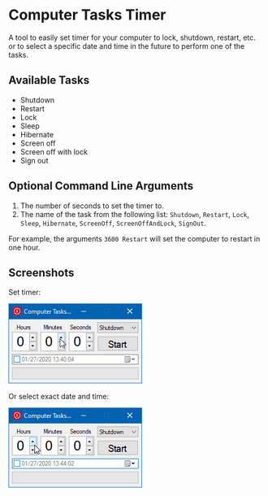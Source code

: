 # Computer Tasks Timer

A tool to easily set timer for your computer to lock, shutdown, restart, etc. or to select a specific date and time in the future to perform one of the tasks.

## Available Tasks

* Shutdown
* Restart
* Lock
* Sleep
* Hibernate
* Screen off
* Screen off with lock
* Sign out

## Optional Command Line Arguments

1. The number of seconds to set the timer to.
2. The name of the task from the following list: `Shutdown`, `Restart`, `Lock`, `Sleep`, `Hibernate`, `ScreenOff`, `ScreenOffAndLock`, `SignOut`.

For example, the arguments `3600 Restart` will set the computer to restart in one hour.

## Screenshots

Set timer:

![Screenshots1](media/screenshots1.gif)

Or select exact date and time:

![Screenshots2](media/screenshots2.gif)
